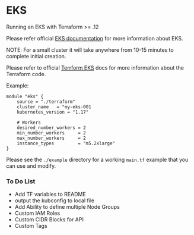 # EKS
Running an EKS with Terraform >= .12

Please refer official [EKS documentation](https://docs.aws.amazon.com/eks/latest/userguide/what-is-eks.html) for more information about EKS.

NOTE: For a small cluster it will take anywhere from 10-15 minutes to complete initial creation.

Please refer to official [Terrform EKS](https://registry.terraform.io/providers/hashicorp/aws/latest/docs/resources/eks_cluster) docs for more information about the Terraform code.

Example:
```
module "eks" {
    source = "./terraform"
    cluster_name   = "my-eks-001
    kubernetes_version = "1.17"

    # Workers
    desired_number_workers = 2
    min_number_workers     = 2
    max_number_workers     = 2
    instance_types         = "m5.2xlarge"
}
```

Please see the `./example` directory for a working `main.tf` example that you can use and modify.

### To Do List
 - Add TF variables to README
 - output the kubconfig to local file
 - Add Ability to define multiple Node Groups
 - Custom IAM Roles
 - Custom CIDR Blocks for API
 - Custom Tags
